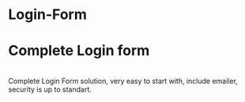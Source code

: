 # Login-Form
<h1>Complete Login form</h1></br>
Complete Login Form solution, very easy to start with, include emailer, security is up to standart. 
